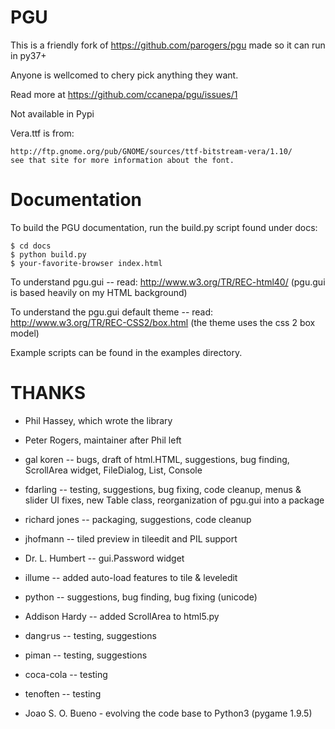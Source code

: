 PGU
===

This is a friendly fork of https://github.com/parogers/pgu made so it can run in py37+

Anyone is wellcomed to chery pick anything they want.

Read more at https://github.com/ccanepa/pgu/issues/1

Not available in Pypi

Vera.ttf is from:

    http://ftp.gnome.org/pub/GNOME/sources/ttf-bitstream-vera/1.10/
    see that site for more information about the font.

Documentation
=============

To build the PGU documentation, run the build.py script found under docs:

    $ cd docs
    $ python build.py
    $ your-favorite-browser index.html

To understand pgu.gui -- read:
    http://www.w3.org/TR/REC-html40/
    (pgu.gui is based heavily on my HTML background)

To understand the pgu.gui default theme -- read:
    http://www.w3.org/TR/REC-CSS2/box.html
    (the theme uses the css 2 box model)

Example scripts can be found in the examples directory.

THANKS
======

* Phil Hassey, which wrote the library
* Peter Rogers, maintainer after Phil left
 
* gal koren -- bugs, draft of html.HTML, suggestions, bug finding, ScrollArea widget, FileDialog, List, Console
* fdarling -- testing, suggestions, bug fixing, code cleanup, menus & slider UI fixes, new Table class, reorganization of pgu.gui into a package
* richard jones -- packaging, suggestions, code cleanup
* jhofmann -- tiled preview in tileedit and PIL support
* Dr. L. Humbert -- gui.Password widget
* illume -- added auto-load features to tile & leveledit
* python -- suggestions, bug finding, bug fixing (unicode)
* Addison Hardy -- added ScrollArea to html5.py
* dang`r`us -- testing, suggestions
* piman -- testing, suggestions
* coca-cola -- testing
* tenoften -- testing
* Joao S. O. Bueno - evolving the code base to Python3 (pygame 1.9.5)
